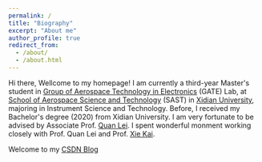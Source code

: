 ```yaml
---
permalink: /
title: "Biography"
excerpt: "About me"
author_profile: true
redirect_from: 
  - /about/
  - /about.html
---
```

Hi there, Wellcome to my homepage! I am currently a third-year Master's student in [Group of Aerospace Technology in Electronics](https://web.xidian.edu.cn/kaixie/) (GATE) Lab, at [School of Aerospace Science and Technology](https://sast.xidian.edu.cn/) (SAST) in [Xidian University](https://www.xidian.edu.cn/), majoring in Instrument Science and Technology. Before, I received my Bachelor's degree (2020) from Xidian University. I am very fortunate to be advised by Associate Prof. [Quan Lei](https://web.xidian.edu.cn/quanlei/). I spent wonderful monment working closely with Prof. Quan Lei and Prof. [Xie Kai](https://web.xidian.edu.cn/kaixie/).

Welcome to my [CSDN Blog](https://dwgan.blog.csdn.net/)
